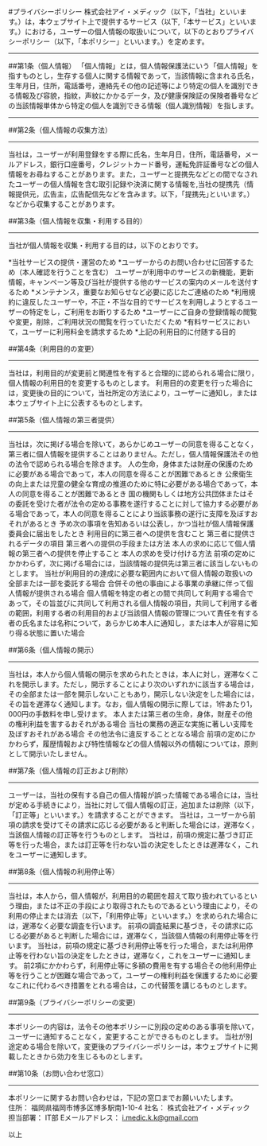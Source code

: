 #プライバシーポリシー
株式会社アイ・メディック（以下，「当社」といいます。）は，本ウェブサイト上で提供するサービス（以下,「本サービス」といいます。）における，ユーザーの個人情報の取扱いについて，以下のとおりプライバシーポリシー（以下，「本ポリシー」といいます。）を定めます。
***
##第1条（個人情報）
「個人情報」とは，個人情報保護法にいう「個人情報」を指すものとし，生存する個人に関する情報であって，当該情報に含まれる氏名，生年月日，住所，電話番号，連絡先その他の記述等により特定の個人を識別できる情報及び容貌，指紋，声紋にかかるデータ，及び健康保険証の保険者番号などの当該情報単体から特定の個人を識別できる情報（個人識別情報）を指します。
***
##第2条（個人情報の収集方法）
***
当社は，ユーザーが利用登録をする際に氏名，生年月日，住所，電話番号，メールアドレス，銀行口座番号，クレジットカード番号，運転免許証番号などの個人情報をお尋ねすることがあります。また，ユーザーと提携先などとの間でなされたユーザーの個人情報を含む取引記録や決済に関する情報を,当社の提携先（情報提供元，広告主，広告配信先などを含みます。以下，｢提携先｣といいます。）などから収集することがあります。

##第3条（個人情報を収集・利用する目的）
***
当社が個人情報を収集・利用する目的は，以下のとおりです。

*当社サービスの提供・運営のため
*ユーザーからのお問い合わせに回答するため（本人確認を行うことを含む） ユーザーが利用中のサービスの新機能，更新情報，キャンペーン等及び当社が提供する他のサービスの案内のメールを送付するため
*メンテナンス，重要なお知らせなど必要に応じたご連絡のため
*利用規約に違反したユーザーや，不正・不当な目的でサービスを利用しようとするユーザーの特定をし，ご利用をお断りするため
*ユーザーにご自身の登録情報の閲覧や変更，削除，ご利用状況の閲覧を行っていただくため
*有料サービスにおいて，ユーザーに利用料金を請求するため
*上記の利用目的に付随する目的

##第4条（利用目的の変更）
***
当社は，利用目的が変更前と関連性を有すると合理的に認められる場合に限り，個人情報の利用目的を変更するものとします。 利用目的の変更を行った場合には，変更後の目的について，当社所定の方法により，ユーザーに通知し，または本ウェブサイト上に公表するものとします。

##第5条（個人情報の第三者提供）
***
当社は，次に掲げる場合を除いて，あらかじめユーザーの同意を得ることなく，第三者に個人情報を提供することはありません。ただし，個人情報保護法その他の法令で認められる場合を除きます。 人の生命，身体または財産の保護のために必要がある場合であって，本人の同意を得ることが困難であるとき 公衆衛生の向上または児童の健全な育成の推進のために特に必要がある場合であって，本人の同意を得ることが困難であるとき 国の機関もしくは地方公共団体またはその委託を受けた者が法令の定める事務を遂行することに対して協力する必要がある場合であって，本人の同意を得ることにより当該事務の遂行に支障を及ぼすおそれがあるとき 予め次の事項を告知あるいは公表し，かつ当社が個人情報保護委員会に届出をしたとき 利用目的に第三者への提供を含むこと 第三者に提供されるデータの項目 第三者への提供の手段または方法 本人の求めに応じて個人情報の第三者への提供を停止すること 本人の求めを受け付ける方法 前項の定めにかかわらず，次に掲げる場合には，当該情報の提供先は第三者に該当しないものとします。 当社が利用目的の達成に必要な範囲内において個人情報の取扱いの全部または一部を委託する場合 合併その他の事由による事業の承継に伴って個人情報が提供される場合 個人情報を特定の者との間で共同して利用する場合であって，その旨並びに共同して利用される個人情報の項目，共同して利用する者の範囲，利用する者の利用目的および当該個人情報の管理について責任を有する者の氏名または名称について，あらかじめ本人に通知し，または本人が容易に知り得る状態に置いた場合

##第6条（個人情報の開示）
***
当社は，本人から個人情報の開示を求められたときは，本人に対し，遅滞なくこれを開示します。ただし，開示することにより次のいずれかに該当する場合は，その全部または一部を開示しないこともあり，開示しない決定をした場合には，その旨を遅滞なく通知します。なお，個人情報の開示に際しては，1件あたり1，000円の手数料を申し受けます。 本人または第三者の生命，身体，財産その他の権利利益を害するおそれがある場合 当社の業務の適正な実施に著しい支障を及ぼすおそれがある場合 その他法令に違反することとなる場合 前項の定めにかかわらず，履歴情報および特性情報などの個人情報以外の情報については，原則として開示いたしません。

##第7条（個人情報の訂正および削除）
***
ユーザーは，当社の保有する自己の個人情報が誤った情報である場合には，当社が定める手続きにより，当社に対して個人情報の訂正，追加または削除（以下，「訂正等」といいます。）を請求することができます。 当社は，ユーザーから前項の請求を受けてその請求に応じる必要があると判断した場合には，遅滞なく，当該個人情報の訂正等を行うものとします。 当社は，前項の規定に基づき訂正等を行った場合，または訂正等を行わない旨の決定をしたときは遅滞なく，これをユーザーに通知します。

##第8条（個人情報の利用停止等）
***
当社は，本人から，個人情報が，利用目的の範囲を超えて取り扱われているという理由，または不正の手段により取得されたものであるという理由により，その利用の停止または消去（以下，「利用停止等」といいます。）を求められた場合には，遅滞なく必要な調査を行います。 前項の調査結果に基づき，その請求に応じる必要があると判断した場合には，遅滞なく，当該個人情報の利用停止等を行います。 当社は，前項の規定に基づき利用停止等を行った場合，または利用停止等を行わない旨の決定をしたときは，遅滞なく，これをユーザーに通知します。 前2項にかかわらず，利用停止等に多額の費用を有する場合その他利用停止等を行うことが困難な場合であって，ユーザーの権利利益を保護するために必要なこれに代わるべき措置をとれる場合は，この代替策を講じるものとします。

##第9条（プライバシーポリシーの変更）
***
本ポリシーの内容は，法令その他本ポリシーに別段の定めのある事項を除いて，ユーザーに通知することなく，変更することができるものとします。 当社が別途定める場合を除いて，変更後のプライバシーポリシーは，本ウェブサイトに掲載したときから効力を生じるものとします。

##第10条（お問い合わせ窓口）
***
本ポリシーに関するお問い合わせは，下記の窓口までお願いいたします。<br>
住所： 福岡県福岡市博多区博多駅南1-10-4
社名： 株式会社アイ・メディック
担当部署： IT部
Eメールアドレス： i.medic.k.k@gmail.com

以上
